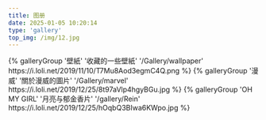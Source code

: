 ```yaml
---
title: 图册
date: 2025-01-05 10:20:14
type: 'gallery'
top_img: /img/12.jpg
---
```


<div class="gallery-group-main">
{% galleryGroup '壁紙' '收藏的一些壁紙' '/Gallery/wallpaper' https://i.loli.net/2019/11/10/T7Mu8Aod3egmC4Q.png %}
{% galleryGroup '漫威' '關於漫威的圖片' '/Gallery/marvel' https://i.loli.net/2019/12/25/8t97aVlp4hgyBGu.jpg %}
{% galleryGroup 'OH MY GIRL' '月亮与郁金香片' '/gallery/Rein' https://i.loli.net/2019/12/25/hOqbQ3BIwa6KWpo.jpg %}
</div>